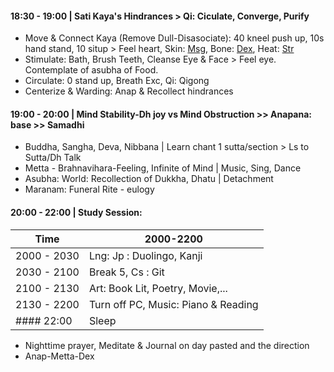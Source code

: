 #### 18:30 - 19:00 | Sati Kaya's Hindrances > Qi: Ciculate, Converge, Purify
+ Move & Connect Kaya (Remove Dull-Disasociate): 40 kneel push up, 10s hand stand, 10 situp > Feel heart, Skin: [Msg](https://github.com/ThanhNguyen24590/Body/blob/main/00.Msg.md), Bone: [Dex](https://github.com/ThanhNguyen24590/Body/blob/main/1.2.Dex.md), Heat: [Str](https://github.com/ThanhNguyen24590/Body/blob/main/2.2.Str.md) 
+ Stimulate: Bath, Brush Teeth, Cleanse Eye & Face > Feel eye. Contemplate of asubha of Food.
+ Circulate: 0 stand up, Breath Exc, Qi: Qigong
+ Centerize & Warding: Anap & Recollect hindrances
#### 19:00 - 20:00 | Mind Stability-Dh joy vs Mind Obstruction >> Anapana: base >> Samadhi
+ Buddha, Sangha, Deva, Nibbana | Learn chant 1 sutta/section > Ls to Sutta/Dh Talk
+ Metta - Brahnavihara-Feeling, Infinite of  Mind | Music, Sing, Dance
+ Asubha: World: Recollection of Dukkha, Dhatu | Detachment
+ Maranam: Funeral Rite - eulogy 
#### 20:00 - 22:00 | Study Session:
|Time|  2000-2200  | 
| ---|-------------| 
|2000 - 2030 |  Lng: Jp : Duolingo, Kanji |
|2030 - 2100 |  Break 5, Cs : Git |
|2100 - 2130 |  Art: Book Lit, Poetry, Movie,... |
|2130 - 2200 |  Turn off PC, Music: Piano & Reading |
#### 22:00 | Sleep
+ Nighttime prayer, Meditate & Journal on day pasted and the direction
+ Anap-Metta-Dex
